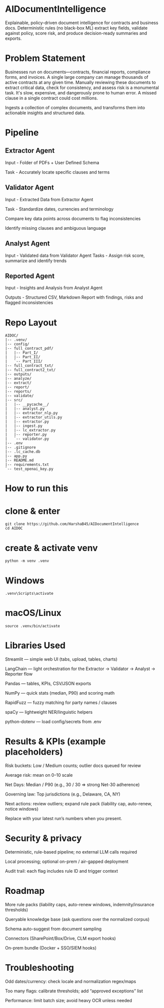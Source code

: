 # AIDocumentIntelligence

Explainable, policy-driven document intelligence for contracts and business docs.
Deterministic rules (no black-box ML) extract key fields, validate against policy, score risk, and produce decision-ready summaries and exports.

# Problem Statement
Businesses run on documents—contracts, financial reports, compliance forms, and invoices. A single large company can manage thousands of active contracts at any given time. Manually reviewing these documents to extract critical data, check for consistency, and assess risk is a monumental task. It's slow, expensive, and dangerously prone to human error. A missed clause in a single contract could cost millions.

Ingests a collection of complex documents, and transforms them into actionable insights and structured data.

# Pipeline

## Extractor Agent
Input - Folder of PDFs + User Defined Schema  

Task - Accurately locate specific clauses and terms 

## Validator Agent
Input - Extracted Data from Extractor Agent 

Task - Standardize dates, currencies and terminology

Compare key data points across documents to flag inconsistencies

Identify missing clauses and ambiguous language

## Analyst Agent
Input - Validated data from Validator Agent
Tasks - Assign risk score, summarize and identify trends

## Reported Agent
Input - Insights and Analysis from Analyst Agent

Outputs - Structured CSV, Markdown Report with findings, risks and flagged inconsistencies

# Repo Layout
```
AIDOC/
|-- .venv/
|-- config/
|-- full_contract_pdf/
|   |-- Part_I/
|   |-- Part_II/
|   `-- Part_III/
|-- full_contract_txt/
|-- full_contract2_txt/
|-- outputs/
|-- analyze/
|-- extract/
|-- report/
|-- reports/
|-- validate/
|-- src/
|   |-- __pycache__/
|   |-- analyst.py
|   |-- extractor_nlp.py
|   |-- extractor_utils.py
|   |-- extractor.py
|   |-- ingest.py
|   |-- lc_extractor.py
|   |-- reporter.py
|   `-- validator.py
|-- .env
|-- .gitignore
|-- .lc_cache.db
|-- app.py
|-- README.md
|-- requirements.txt
`-- test_openai_key.py

```

# How to run this
# clone & enter

```
git clone https://github.com/HarshaB45/AIDocumentIntelligence
cd AIDOC
```
# create & activate venv
```
python -m venv .venv
```
# Windows
```
.venv\Scripts\activate
```
# macOS/Linux
```
source .venv/bin/activate
```

# Libraries Used

Streamlit — simple web UI (tabs, upload, tables, charts)

LangChain — light orchestration for the Extractor → Validator → Analyst → Reporter flow

Pandas — tables, KPIs, CSV/JSON exports

NumPy — quick stats (median, P90) and scoring math

RapidFuzz — fuzzy matching for party names / clauses

spaCy — lightweight NER/linguistic helpers

python-dotenv — load config/secrets from .env
# Results & KPIs (example placeholders)

Risk buckets: Low / Medium counts; outlier docs queued for review

Average risk: mean on 0–10 scale

Net Days: Median / P90 (e.g., 30 / 30 ⇒ strong Net-30 adherence)

Governing law: Top jurisdictions (e.g., Delaware, CA, NY)

Next actions: review outliers; expand rule pack (liability cap, auto-renew, notice windows)

Replace with your latest run’s numbers when you present.

# Security & privacy

Deterministic, rule-based pipeline; no external LLM calls required

Local processing; optional on-prem / air-gapped deployment

Audit trail: each flag includes rule ID and trigger context

# Roadmap

More rule packs (liability caps, auto-renew windows, indemnity/insurance thresholds)

Queryable knowledge base (ask questions over the normalized corpus)

Schema auto-suggest from document sampling

Connectors (SharePoint/Box/Drive, CLM export hooks)

On-prem bundle (Docker + SSO/SIEM hooks)

# Troubleshooting

Odd dates/currency: check locale and normalization regex/maps

Too many flags: calibrate thresholds; add “approved exceptions” list

Performance: limit batch size; avoid heavy OCR unless needed


